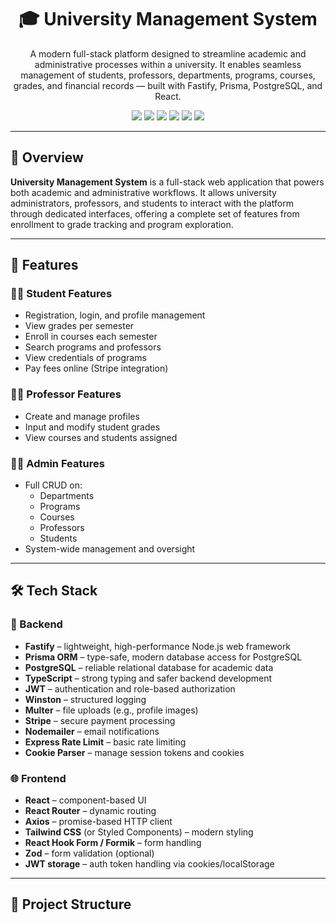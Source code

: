 <h1 align="center">🎓 University Management System</h1>
<p align="center">
  A modern full-stack platform designed to streamline academic and administrative processes within a university. It enables seamless management of students, professors, departments, programs, courses, grades, and financial records — built with Fastify, Prisma, PostgreSQL, and React.
</p>

<p align="center">
  <img src="https://img.shields.io/badge/Fastify-000000?style=flat-square&logo=fastify&logoColor=white"/>
  <img src="https://img.shields.io/badge/Node.js-339933?style=flat-square&logo=node.js&logoColor=white"/>
  <img src="https://img.shields.io/badge/Prisma-2D3748?style=flat-square&logo=prisma&logoColor=white"/>
  <img src="https://img.shields.io/badge/PostgreSQL-4169E1?style=flat-square&logo=postgresql&logoColor=white"/>
  <img src="https://img.shields.io/badge/TypeScript-3178C6?style=flat-square&logo=typescript&logoColor=white"/>
  <img src="https://img.shields.io/badge/React-20232A?style=flat-square&logo=react&logoColor=61DAFB"/>
</p>

---

## 📌 Overview

**University Management System** is a full-stack web application that powers both academic and administrative workflows. It allows university administrators, professors, and students to interact with the platform through dedicated interfaces, offering a complete set of features from enrollment to grade tracking and program exploration.

---

## 🎯 Features

### 👨‍🎓 Student Features

- Registration, login, and profile management  
- View grades per semester  
- Enroll in courses each semester  
- Search programs and professors  
- View credentials of programs  
- Pay fees online (Stripe integration)  

### 👨‍🏫 Professor Features

- Create and manage profiles  
- Input and modify student grades  
- View courses and students assigned  

### 🧑‍💼 Admin Features

- Full CRUD on:
  - Departments
  - Programs
  - Courses
  - Professors
  - Students  
- System-wide management and oversight  

---

## 🛠️ Tech Stack

### 🚀 Backend

- **Fastify** – lightweight, high-performance Node.js web framework  
- **Prisma ORM** – type-safe, modern database access for PostgreSQL  
- **PostgreSQL** – reliable relational database for academic data  
- **TypeScript** – strong typing and safer backend development  
- **JWT** – authentication and role-based authorization  
- **Winston** – structured logging  
- **Multer** – file uploads (e.g., profile images)  
- **Stripe** – secure payment processing  
- **Nodemailer** – email notifications  
- **Express Rate Limit** – basic rate limiting  
- **Cookie Parser** – manage session tokens and cookies  

### 🌐 Frontend

- **React** – component-based UI  
- **React Router** – dynamic routing  
- **Axios** – promise-based HTTP client  
- **Tailwind CSS** (or Styled Components) – modern styling  
- **React Hook Form / Formik** – form handling  
- **Zod** – form validation (optional)  
- **JWT storage** – auth token handling via cookies/localStorage  

---

## 📁 Project Structure

